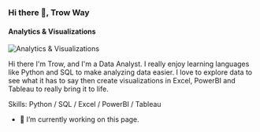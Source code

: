 ### Hi there 👋, Trow Way
#### Analytics & Visualizations
![Analytics & Visualizations](https://arturssmirnovs.github.io/github-profile-readme-generator/images/banner.png)

Hi there I'm Trow, and I'm a Data Analyst. I really enjoy learning languages like Python and SQL to make analyzing data easier. I love to explore data to see what it has to say then create visualizations in Excel, PowerBI and Tableau to really bring it to life.

Skills: Python / SQL / Excel / PowerBI / Tableau

- 🔭 I’m currently working on this page. 






